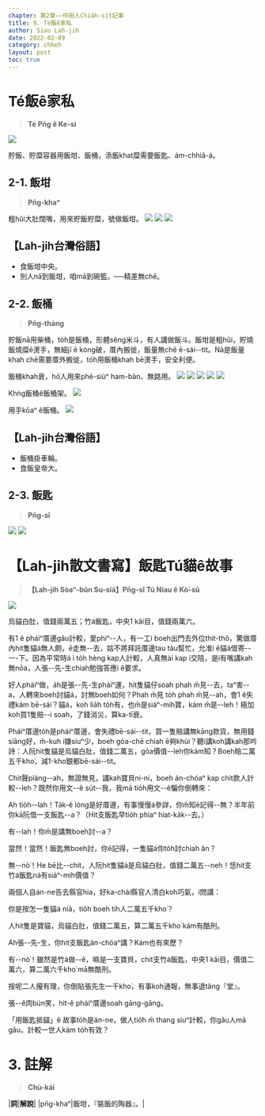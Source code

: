 ```yaml
---
chapter: 第2章——作田人Chia̍h-si̍t記事
title: 9. Té飯ê家私
author: Siau Lah-jih
date: 2022-02-09
category: chheh
layout: post
toc: true
---
```


# Té飯ê家私
> **Té Pn̄g ê Ke-si**

![](../too5/10/10-3-1.泔杓仔鱟桸.jpg)

貯飯、貯糜容器用飯坩、飯桶，添飯khat糜需要飯匙、ám-chhiâ-á。

## 2-1. 飯坩
>**Pn̄g-khaⁿ**
  
粗hûi大肚闊嘴，用來貯飯貯糜，號做飯坩。
![](../too5/10/10-3-2.飯坩.jpg)
![](../too5/10/10-3-3.飯坩.jpg)
![](../too5/10/10-3-1a.飯坩.jpg)

## 【Lah-jih台灣俗語】
- 食飯坩中央。
- 別人nā到飯坩，咱mā到碗籃。──精差無chē。

## 2-2. 飯桶
>**Pn̄g-tháng**
  
貯飯nā用柴桶，to̍h是飯桶，形體sêng米斗，有人講做飯斗。飯坩是粗hûi，貯燒飯燒糜ē燙手，無細jī ē kòng破，厝內搬徙，飯量無chē ē-sái--tit。Nā是飯量khah chē需要厝外搬徙，to̍h用飯桶khah bē燙手，安全利便。

飯桶khah衰，hō͘人用來phé-siùⁿ ham-bān、無路用。
![](../too5/10/10-3-4.飯桶.jpg)
![](../too5/10/10-3-5.飯桶飯匙.jpg)
![](../too5/10/10-3-6.飯桶飯匙.jpg)
![](../too5/10/10-3-6b.飯桶忠義.jpg)
![](../too5/10/10-3-7.飯桶.jpg)

Khǹg飯桶ê飯桶架。
![](../too5/10/10-3-7a.飯桶飯桶架.jpg)

用手kōaⁿ ê飯桶。
![](../too5/10/10-3-7b.摜桶飯匙.jpg)

## 【Lah-jih台灣俗語】
- 飯桶掛車輪。
- 食飯皇帝大。

## 2-3. 飯匙
>**Pn̄g-sî**

![](../too5/10/10-3-7c.飯匙1.jpg)
![](../too5/10/10-3-7d.飯匙忠義.jpg)

# 【Lah-jih散文書寫】飯匙Tú貓ê故事
>**【Lah-jih Sòaⁿ-bûn Su-siá】Pn̄g-sî Tú Niau ê Kò͘-sū**

![](../too5/10/10-3-7e.飯匙抵貓.jpg)

烏貓白肚，值錢兩萬五；竹á飯匙，中央1 kâi目，值錢兩萬六。

有1 ê pháiⁿ厝邊gâu計較，愛phiⁿ--人，有一工i boeh出門去外位thit-thô，驚做厝內hit隻貓á無人飼，ē走無--去，姑不將拜託厝邊tau tàu幫忙，允准i ê貓á借寄--一-下。因為平常時á i to̍h hèng kap人計較，人真無ài kap i交陪，是i有嘴講kah無nōa，人張--先-生chiah勉強答應i ê要求。

好人pháiⁿ做，a̍h是張--先-生pháiⁿ運，hit隻貓仔soah phah m̄見--去，taⁿ害--a，人轉來boeh討貓á，討無boeh如何？Phah m̄見 to̍h phah m̄見--ah，會1 ê失禮kám bē-sái？貓á，koh lia̍h to̍h有，也m̄是siáⁿ-mih寶，kám m̄是--leh！極加koh買1隻賠--i soah，了錢消災，算ka-tī衰。


Pháiⁿ厝邊to̍h是pháiⁿ厝邊，會失禮bē-sái--tit，買一隻賠講無kāng款貨，無用錢siāng好，m̄-kuh i嫌siuⁿ少，boeh gōa-chē chiah ē夠khùi？聽i講koh講kah那吟詩：人阮hit隻貓是烏貓白肚，值錢二萬五，gōa價值--leh你kám知？Boeh賠二萬五千kho͘，減1-kho͘銀都bē-sái--tit。

Chit聲piàng--ah，無證無見，講kah寶貝ni-ni，boeh án-chóaⁿ kap chit款人計較--leh？既然你用文--ê su̍t--我，我mā tio̍h用文--ê騙你倒轉來：

Ah tio̍h--lah！Ta̍k-ê lóng是好厝邊，有事慢慢á參詳，你m̄知ē記得--無？半年前你kā阮借一支飯匙--a？（Hit支飯匙早tio̍h phiaⁿ hiat-ka̍k--去。）

有--lah！你m̄是講無boeh討--a？

當然！當然！飯匙無boeh討，你ē記得，一隻貓á你to̍h討chiah ân？

無--nò͘！He bē比--chit，人阮hit隻貓á是烏貓白肚，值錢二萬五--neh！恁hit支竹á飯匙ná有siáⁿ-mih價值？

兩個人自án-ne告去縣官hia，好ka-chài縣官人清白koh巧氣，i問講：

你是按怎一隻貓á niâ，tio̍h boeh ti̍h人二萬五千kho͘？

人hit隻是寶貓，烏貓白肚，值錢二萬五，算二萬五千kho͘ kám有酷刑。

Ah張--先-生，你hit支飯匙án-chóaⁿ講？Kám也有來歷？

有--nò͘！雖然是竹á做--ê，嘛是一支寶貝，chit支竹á飯匙，中央1 kâi目，價值二萬六，算二萬六千kho͘ mā無酷刑。

按呢二人攏有理，你倒貼張先生一千kho͘，有事koh通報，無事退tâng『堂』。

張--ê肉bún笑，hit-ê pháiⁿ厝邊soah gāng-gāng。

「用飯匙抵貓」ê 故事to̍h是án-ne，做人tio̍͘h m̄ thang siuⁿ計較，你gâu人mā gâu，計較一世人kám to̍h有效？

# 3. 註解
> **Chù-kái**

|**詞**|**解說**|
|pn̄g-khaⁿ|飯坩，『裝飯的陶器』。|